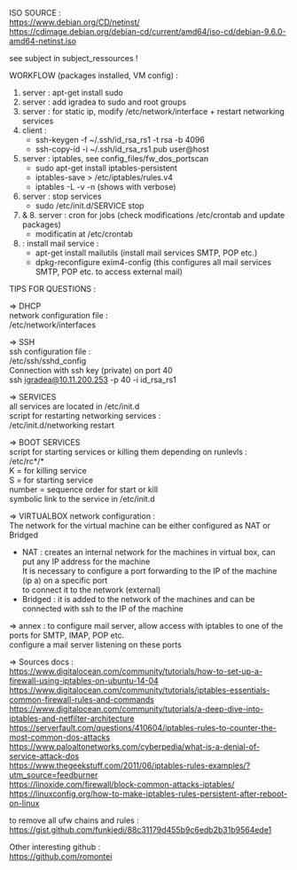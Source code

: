 ISO SOURCE :<br />
https://www.debian.org/CD/netinst/ <br />
https://cdimage.debian.org/debian-cd/current/amd64/iso-cd/debian-9.6.0-amd64-netinst.iso<br />

see subject in subject_ressources ! <br />

WORKFLOW (packages installed, VM config) : <br />
1. server : apt-get install sudo <br />
2. server : add igradea to sudo and root groups <br />
3. server : for static ip, modify /etc/network/interface + restart networking services
4. client : <br />
	- ssh-keygen -f ~/.ssh/id_rsa_rs1 -t rsa -b 4096 <br />
	- ssh-copy-id -i ~/.ssh/id_rsa_rs1.pub user@host <br />
5. server : iptables, see config_files/fw_dos_portscan <br />
	- sudo apt-get install iptables-persistent <br />
	- iptables-save > /etc/iptables/rules.v4 <br />
	- iptables -L -v -n (shows with verbose) <br />
6. server : stop services <br />
	- sudo /etc/init.d/SERVICE stop <br />
7. & 8. server : cron for jobs (check modifications /etc/crontab and update packages) <br />
	- modificatin at /etc/crontab <br />
9. : install mail service : <br />
	- apt-get install mailutils (install mail services SMTP, POP etc.) <br />
	- dpkg-reconfigure exim4-config (this configures all mail services SMTP, POP etc. to access external mail) <br />

TIPS FOR QUESTIONS : <br />

=> DHCP<br />
network configuration file :<br />
/etc/network/interfaces<br />

=> SSH<br />
ssh configuration file :<br />
/etc/ssh/sshd_config<br />
Connection with ssh key (private) on port 40<br />
ssh igradea@10.11.200.253 -p 40 -i id_rsa_rs1<br />

=> SERVICES<br />
all services are located in /etc/init.d<br />
script for restarting networking services :<br />
/etc/init.d/networking restart <br />

=> BOOT SERVICES<br />
script for starting services or killing them depending on runlevls :<br />
/etc/rc*/*<br />
K = for killing service<br />
S = for starting service<br />
number = sequence order for start or kill<br />
symbolic link to the service in /etc/init.d<br />

=> VIRTUALBOX network configuration : <br />
The network for the virtual machine can be either configured as NAT or Bridged <br />
- NAT : creates an internal network for the machines in virtual box, can put any IP address for the machine <br />
		It is necessary to configure a port forwarding to the IP of the machine (ip a) on a specific port <br />
		to connect it to the network (external) <br />
- Bridged : it is added to the network of the machines and can be connected with ssh to the IP of the machine <br />

=> annex : to configure mail server, allow access with iptables to one of the ports for SMTP, IMAP, POP etc. <br />
			configure a mail server listening on these ports <br />

=> Sources docs :<br />
https://www.digitalocean.com/community/tutorials/how-to-set-up-a-firewall-using-iptables-on-ubuntu-14-04 <br />
https://www.digitalocean.com/community/tutorials/iptables-essentials-common-firewall-rules-and-commands <br />
https://www.digitalocean.com/community/tutorials/a-deep-dive-into-iptables-and-netfilter-architecture <br />
https://serverfault.com/questions/410604/iptables-rules-to-counter-the-most-common-dos-attacks <br />
https://www.paloaltonetworks.com/cyberpedia/what-is-a-denial-of-service-attack-dos <br />
https://www.thegeekstuff.com/2011/06/iptables-rules-examples/?utm_source=feedburner <br />
https://linoxide.com/firewall/block-common-attacks-iptables/ <br/>
https://linuxconfig.org/how-to-make-iptables-rules-persistent-after-reboot-on-linux <br />

to remove all ufw chains and rules : <br />
https://gist.github.com/funkjedi/88c31179d455b9c6edb2b31b9564ede1 <br />

Other interesting github : <br />
https://github.com/romontei <br />
